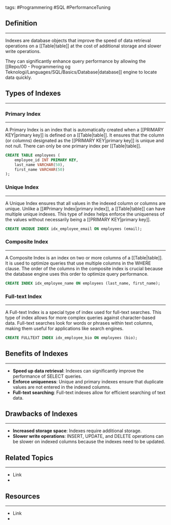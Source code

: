 tags: #Programmering #SQL #PerformanceTuning

## Definition 
---
Indexes are database objects that improve the speed of data retrieval operations on a [[Table|table]] at the cost of additional storage and slower write operations. 

They can significantly enhance query performance by allowing the [[Repo/00 - Programmering og Teknologi/Languages/SQL/Basics/Database|database]] engine to locate data quickly.
## Types of Indexes
---

### Primary Index
---
A Primary Index is an index that is automatically created when a [[PRIMARY KEY|primary key]] is defined on a [[Table|table]].
It ensures that the column (or columns) designated as the  [[PRIMARY KEY|primary key]] is unique and not null. There can only be one primary index per [[Table|table]].

```sql
CREATE TABLE employees (
    employee_id INT PRIMARY KEY,
    last_name VARCHAR(50),
    first_name VARCHAR(50)
);
```
### Unique Index
---
A Unique Index ensures that all values in the indexed column or columns are unique. 
Unlike a [[#Primary Index|primary index]], a [[Table|table]] can have multiple unique indexes. 
This type of index helps enforce the uniqueness of the values without necessarily being a  [[PRIMARY KEY|primary key]].

```sql
CREATE UNIQUE INDEX idx_employee_email ON employees (email);
```
### Composite Index
---
A Composite Index is an index on two or more columns of a [[Table|table]]. 
It is used to optimize queries that use multiple columns in the WHERE clause. 
The order of the columns in the composite index is crucial because the database engine uses this order to optimize query performance.

```sql
CREATE INDEX idx_employee_name ON employees (last_name, first_name);
```
### Full-text Index
---
A Full-text Index is a special type of index used for full-text searches. 
This type of index allows for more complex queries against character-based data. 
Full-text searches look for words or phrases within text columns, making them useful for applications like search engines.

```sql
CREATE FULLTEXT INDEX idx_employee_bio ON employees (bio);
```

## Benefits of Indexes
---
- **Speed up data retrieval**: Indexes can significantly improve the performance of SELECT queries.
- **Enforce uniqueness**: Unique and primary indexes ensure that duplicate values are not entered in the indexed columns.
- **Full-text searching**: Full-text indexes allow for efficient searching of text data.

## Drawbacks of Indexes
---
- **Increased storage space**: Indexes require additional storage.
- **Slower write operations**: INSERT, UPDATE, and DELETE operations can be slower on indexed columns because the indexes need to be updated.

## Related Topics
---
- Link
- 

## Resources
---
- Link
- 